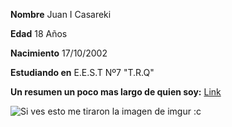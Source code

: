 

**Nombre**  Juan I Casareki

**Edad**    18 Años

**Nacimiento**   17/10/2002

**Estudiando en**  E.E.S.T Nº7 "T.R.Q"

**Un resumen un poco mas largo de quien soy:**  [Link](https://cutt.ly/OzO1Qz2)

![Si ves esto me tiraron la imagen de imgur :c](https://i.imgur.com/1xqZDK7.jpg)
